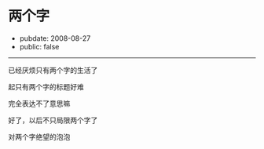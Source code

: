 # 两个字

- pubdate: 2008-08-27
- public: false

--------------------------


已经厌烦只有两个字的生活了

起只有两个字的标题好难

完全表达不了意思嘛

好了，以后不只局限两个字了


对两个字绝望的泡泡
